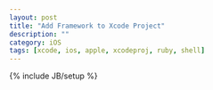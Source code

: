 ```yaml
---
layout: post
title: "Add Framework to Xcode Project"
description: ""
category: iOS
tags: [xcode, ios, apple, xcodeproj, ruby, shell]
---
```

{% include JB/setup %}
